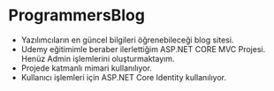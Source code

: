 # ProgrammersBlog
- Yazılımcıların en güncel bilgileri öğrenebileceği blog sitesi.
- Udemy eğitimimle beraber ilerlettiğim ASP.NET CORE MVC Projesi. Henüz Admin işlemlerini oluşturmaktayım.
- Projede katmanlı mimari kullanılıyor. 
- Kullanıcı işlemleri için ASP.NET Core Identity kullanılıyor.
